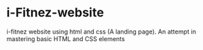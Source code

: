 # i-Fitnez-website
i-fitnez website using html and css (A landing page).
An attempt in mastering basic HTML and CSS elements
